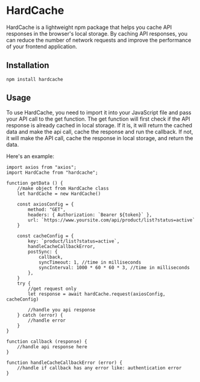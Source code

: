 # HardCache

HardCache is a lightweight npm package that helps you cache API responses in the browser's local storage.
By caching API responses, you can reduce the number of network requests and improve the
performance of your frontend application.

## Installation

```
npm install hardcache
```

## Usage
To use HardCache, you need to import it into your JavaScript file and pass your API call to the get function.
The get function will first check if the API response is already cached in local storage. If it is, it will 
return the cached data and make the api call, cache the response and run the callback. If not, it will make 
the API call, cache the response in local storage, and return the data.

Here's an example:
```
import axios from "axios";
import HardCache from "hardcache";

function getData () {
    //make object from HardCache class
    let hardCache = new HardCache()

    const axiosConfig = {
        method: "GET",
        headers: { Authorization: `Bearer ${token}` },
        url: `https://www.yoursite.com/api/product/list?status=active`
    }

    const cacheConfig = {
        key: `product/list?status=active`,
        handleCacheCallbackError,
        postSync: {
            callback,
            syncTimeout: 1, //time in milliseconds
            syncInterval: 1000 * 60 * 60 * 3, //time in milliseconds
        },
    }
    try {
        //get request only
        let response = await hardCache.request(axiosConfig, cacheConfig)

        //handle you api response
    } catch (error) {
        //handle error
    }
}

function callback (response) {
    //handle api response here
}

function handleCacheCallbackError (error) {
    //handle if callback has any error like: authentication error
}
```